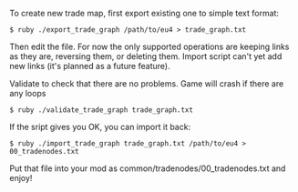 To create new trade map, first export existing one to simple text format:

    $ ruby ./export_trade_graph /path/to/eu4 > trade_graph.txt
  
Then edit the file. For now the only supported operations are keeping links as they are, reversing them, or deleting them. Import script can't yet add new links (it's planned as a future feature).

Validate to check that there are no problems. Game will crash if there are any loops
  
    $ ruby ./validate_trade_graph trade_graph.txt

If the sript gives you OK, you can import it back:

    $ ruby ./import_trade_graph trade_graph.txt /path/to/eu4 > 00_tradenodes.txt

Put that file into your mod as common/tradenodes/00_tradenodes.txt and enjoy!
